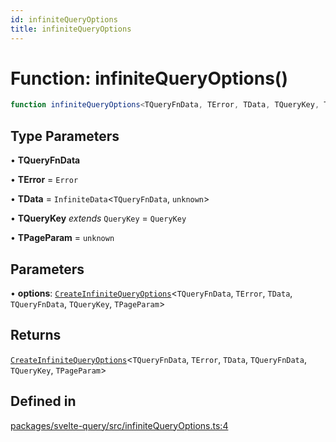 ```yaml
---
id: infiniteQueryOptions
title: infiniteQueryOptions
---
```


# Function: infiniteQueryOptions()

```ts
function infiniteQueryOptions<TQueryFnData, TError, TData, TQueryKey, TPageParam>(options): CreateInfiniteQueryOptions<TQueryFnData, TError, TData, TQueryFnData, TQueryKey, TPageParam>
```

## Type Parameters

• **TQueryFnData**

• **TError** = `Error`

• **TData** = `InfiniteData`\<`TQueryFnData`, `unknown`\>

• **TQueryKey** *extends* `QueryKey` = `QueryKey`

• **TPageParam** = `unknown`

## Parameters

• **options**: [`CreateInfiniteQueryOptions`](CreateInfiniteQueryOptions.md)\<`TQueryFnData`, `TError`, `TData`, `TQueryFnData`, `TQueryKey`, `TPageParam`\>

## Returns

[`CreateInfiniteQueryOptions`](CreateInfiniteQueryOptions.md)\<`TQueryFnData`, `TError`, `TData`, `TQueryFnData`, `TQueryKey`, `TPageParam`\>

## Defined in

[packages/svelte-query/src/infiniteQueryOptions.ts:4](https://github.com/TanStack/query/blob/27861961bbb36e9bc25fcd45cff21b5645f02f9b/packages/svelte-query/src/infiniteQueryOptions.ts#L4)
